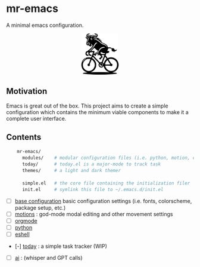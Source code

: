 # mr-emacs

A minimal emacs configuration.

<div class="logo">
<p align="center">
<img src="./media/mr-emacs-mascott.png" alt="mr-emacs-mascott.png" width="100px" />
</p>
</div>


## Motivation

Emacs is great out of the box. This project aims to create a simple configuration which contains the minimum viable components to make it a complete user interface.

## Contents

``` sh
    mr-emacs/
      modules/    # modular configuration files (i.e. python, motion, etc)
      today/      # today.el is a major-mode to track task
      themes/     # a light and dark themer

      simple.el   # the core file containing the initialization filer
      init.el     # symlink this file to ~/.emacs.d/init.el
```

-   [ ] [base configuration](./mr-simple.el) basic configuration settings (i.e. fonts, colorscheme, package setup, etc.)
-   [ ] [motions](modules/mr-motion.el) : god-mode modal editing and other movement settings
-   [ ] [orgmode](modules/mr-orgmode.el)
-   [ ] [python](modules/mr-python.el)
-   [ ] [eshell](modules/mr-eshell.el)
-   [-] [today](today/today.el) : a simple task tracker (WIP)
-   [ ] [ai](modules/mr-ai.el) : (whisper and GPT calls)
